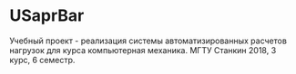 # USaprBar
Учебный проект - реализация системы автоматизированных расчетов нагрузок для курса компьютерная механика.
МГТУ Станкин 2018, 3 курс, 6 семестр.
